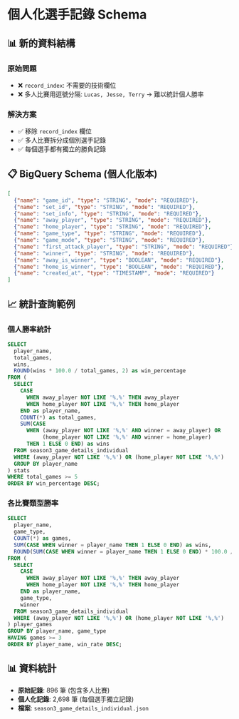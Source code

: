 # 個人化選手記錄 Schema

## 📊 新的資料結構

### 原始問題
- ❌ `record_index`: 不需要的技術欄位
- ❌ 多人比賽用逗號分隔: `Lucas, Jesse, Terry` → 難以統計個人勝率

### 解決方案
- ✅ 移除 `record_index` 欄位
- ✅ 多人比賽拆分成個別選手記錄
- ✅ 每個選手都有獨立的勝負記錄

## 📋 BigQuery Schema (個人化版本)

```json
[
  {"name": "game_id", "type": "STRING", "mode": "REQUIRED"},
  {"name": "set_id", "type": "STRING", "mode": "REQUIRED"},
  {"name": "set_info", "type": "STRING", "mode": "REQUIRED"},
  {"name": "away_player", "type": "STRING", "mode": "REQUIRED"},
  {"name": "home_player", "type": "STRING", "mode": "REQUIRED"},
  {"name": "game_type", "type": "STRING", "mode": "REQUIRED"},
  {"name": "game_mode", "type": "STRING", "mode": "REQUIRED"},
  {"name": "first_attack_player", "type": "STRING", "mode": "REQUIRED"},
  {"name": "winner", "type": "STRING", "mode": "REQUIRED"},
  {"name": "away_is_winner", "type": "BOOLEAN", "mode": "REQUIRED"},
  {"name": "home_is_winner", "type": "BOOLEAN", "mode": "REQUIRED"},
  {"name": "created_at", "type": "TIMESTAMP", "mode": "REQUIRED"}
]
```

## 📈 統計查詢範例

### 個人勝率統計
```sql
SELECT 
  player_name,
  total_games,
  wins,
  ROUND(wins * 100.0 / total_games, 2) as win_percentage
FROM (
  SELECT 
    CASE 
      WHEN away_player NOT LIKE '%,%' THEN away_player
      WHEN home_player NOT LIKE '%,%' THEN home_player
    END as player_name,
    COUNT(*) as total_games,
    SUM(CASE 
      WHEN (away_player NOT LIKE '%,%' AND winner = away_player) OR 
           (home_player NOT LIKE '%,%' AND winner = home_player) 
      THEN 1 ELSE 0 END) as wins
  FROM season3_game_details_individual
  WHERE (away_player NOT LIKE '%,%') OR (home_player NOT LIKE '%,%')
  GROUP BY player_name
) stats
WHERE total_games >= 5
ORDER BY win_percentage DESC;
```

### 各比賽類型勝率
```sql
SELECT 
  player_name,
  game_type,
  COUNT(*) as games,
  SUM(CASE WHEN winner = player_name THEN 1 ELSE 0 END) as wins,
  ROUND(SUM(CASE WHEN winner = player_name THEN 1 ELSE 0 END) * 100.0 / COUNT(*), 2) as win_rate
FROM (
  SELECT 
    CASE 
      WHEN away_player NOT LIKE '%,%' THEN away_player
      WHEN home_player NOT LIKE '%,%' THEN home_player
    END as player_name,
    game_type,
    winner
  FROM season3_game_details_individual
  WHERE (away_player NOT LIKE '%,%') OR (home_player NOT LIKE '%,%')
) player_games
GROUP BY player_name, game_type
HAVING games >= 3
ORDER BY player_name, win_rate DESC;
```

## 📊 資料統計
- **原始記錄**: 896 筆 (包含多人比賽)
- **個人化記錄**: 2,698 筆 (每個選手獨立記錄)
- **檔案**: `season3_game_details_individual.json`
